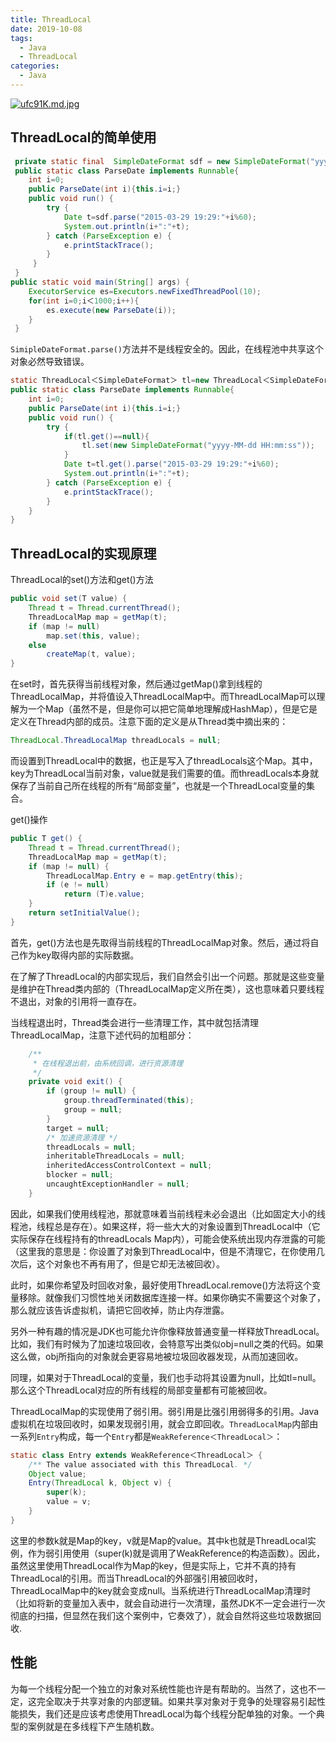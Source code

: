 ```yaml
---
title: ThreadLocal
date: 2019-10-08
tags:
  - Java
  - ThreadLocal
categories:
  - Java
---
```


[![ufc91K.md.jpg](https://s2.ax1x.com/2019/10/08/ufc91K.md.jpg)](https://imgchr.com/i/ufc91K)

## ThreadLocal的简单使用

```java
 private static final  SimpleDateFormat sdf = new SimpleDateFormat("yyyy-MM-dd HH:mm:ss");
 public static class ParseDate implements Runnable{
    int i=0;
    public ParseDate(int i){this.i=i;}
    public void run() {
        try {
            Date t=sdf.parse("2015-03-29 19:29:"+i%60);
            System.out.println(i+":"+t);
        } catch (ParseException e) {
            e.printStackTrace();
        }
     }
 }
public static void main(String[] args) {
    ExecutorService es=Executors.newFixedThreadPool(10);
    for(int i=0;i＜1000;i++){
        es.execute(new ParseDate(i));
    }
 }
```

`SimipleDateFormat.parse()`方法并不是线程安全的。因此，在线程池中共享这个对象必然导致错误。

```java
static ThreadLocal＜SimpleDateFormat＞ tl=new ThreadLocal＜SimpleDateFormat＞();
public static class ParseDate implements Runnable{
    int i=0;
    public ParseDate(int i){this.i=i;}
    public void run() {
        try {
            if(tl.get()==null){
                tl.set(new SimpleDateFormat("yyyy-MM-dd HH:mm:ss"));
            }
            Date t=tl.get().parse("2015-03-29 19:29:"+i%60);
            System.out.println(i+":"+t);
        } catch (ParseException e) {
            e.printStackTrace();
        }
    }
}
```

## ThreadLocal的实现原理

ThreadLocal的set()方法和get()方法

```java
public void set(T value) {
    Thread t = Thread.currentThread();
    ThreadLocalMap map = getMap(t);
    if (map != null)
        map.set(this, value);
    else
        createMap(t, value);
}
```

在set时，首先获得当前线程对象，然后通过getMap()拿到线程的ThreadLocalMap，并将值设入ThreadLocalMap中。而ThreadLocalMap可以理解为一个Map（虽然不是，但是你可以把它简单地理解成HashMap），但是它是定义在Thread内部的成员。注意下面的定义是从Thread类中摘出来的：

```java
ThreadLocal.ThreadLocalMap threadLocals = null;
```

而设置到ThreadLocal中的数据，也正是写入了threadLocals这个Map。其中，key为ThreadLocal当前对象，value就是我们需要的值。而threadLocals本身就保存了当前自己所在线程的所有“局部变量”，也就是一个ThreadLocal变量的集合。

get()操作

```java
public T get() {
    Thread t = Thread.currentThread();
    ThreadLocalMap map = getMap(t);
    if (map != null) {
        ThreadLocalMap.Entry e = map.getEntry(this);
        if (e != null)
            return (T)e.value;
    }
    return setInitialValue();
}
```

首先，get()方法也是先取得当前线程的ThreadLocalMap对象。然后，通过将自己作为key取得内部的实际数据。

在了解了ThreadLocal的内部实现后，我们自然会引出一个问题。那就是这些变量是维护在Thread类内部的（ThreadLocalMap定义所在类），这也意味着只要线程不退出，对象的引用将一直存在。

当线程退出时，Thread类会进行一些清理工作，其中就包括清理ThreadLocalMap，注意下述代码的加粗部分：

```java
    /**
     * 在线程退出前，由系统回调，进行资源清理
     */
    private void exit() {
        if (group != null) {
            group.threadTerminated(this);
            group = null;
        }
        target = null;
        /* 加速资源清理 */
        threadLocals = null;
        inheritableThreadLocals = null;
        inheritedAccessControlContext = null;
        blocker = null;
        uncaughtExceptionHandler = null;
    }
```

因此，如果我们使用线程池，那就意味着当前线程未必会退出（比如固定大小的线程池，线程总是存在）。如果这样，将一些大大的对象设置到ThreadLocal中（它实际保存在线程持有的threadLocals Map内），可能会使系统出现内存泄露的可能（这里我的意思是：你设置了对象到ThreadLocal中，但是不清理它，在你使用几次后，这个对象也不再有用了，但是它却无法被回收）。

此时，如果你希望及时回收对象，最好使用ThreadLocal.remove()方法将这个变量移除。就像我们习惯性地关闭数据库连接一样。如果你确实不需要这个对象了，那么就应该告诉虚拟机，请把它回收掉，防止内存泄露。

另外一种有趣的情况是JDK也可能允许你像释放普通变量一样释放ThreadLocal。比如，我们有时候为了加速垃圾回收，会特意写出类似obj=null之类的代码。如果这么做，obj所指向的对象就会更容易地被垃圾回收器发现，从而加速回收。

同理，如果对于ThreadLocal的变量，我们也手动将其设置为null，比如tl=null。那么这个ThreadLocal对应的所有线程的局部变量都有可能被回收。

ThreadLocalMap的实现使用了弱引用。弱引用是比强引用弱得多的引用。Java虚拟机在垃圾回收时，如果发现弱引用，就会立即回收。`ThreadLocalMap`内部由一系列`Entry`构成，每一个`Entry`都是`WeakReference＜ThreadLocal＞`：

```java
static class Entry extends WeakReference＜ThreadLocal＞ {
    /** The value associated with this ThreadLocal. */
    Object value;
    Entry(ThreadLocal k, Object v) {
        super(k);
        value = v;
    }
}
```

这里的参数k就是Map的key，v就是Map的value。其中k也就是ThreadLocal实例，作为弱引用使用（super(k)就是调用了WeakReference的构造函数）。因此，虽然这里使用ThreadLocal作为Map的key，但是实际上，它并不真的持有ThreadLocal的引用。而当ThreadLocal的外部强引用被回收时，ThreadLocalMap中的key就会变成null。当系统进行ThreadLocalMap清理时（比如将新的变量加入表中，就会自动进行一次清理，虽然JDK不一定会进行一次彻底的扫描，但显然在我们这个案例中，它奏效了），就会自然将这些垃圾数据回收.

## 性能

为每一个线程分配一个独立的对象对系统性能也许是有帮助的。当然了，这也不一定，这完全取决于共享对象的内部逻辑。如果共享对象对于竞争的处理容易引起性能损失，我们还是应该考虑使用ThreadLocal为每个线程分配单独的对象。一个典型的案例就是在多线程下产生随机数。
